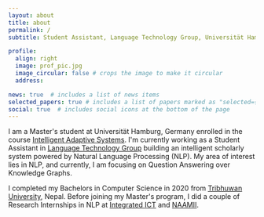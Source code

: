 ```yaml
---
layout: about
title: about
permalink: /
subtitle: Student Assistant, Language Technology Group, Universität Hamburg.

profile:
  align: right
  image: prof_pic.jpg
  image_circular: false # crops the image to make it circular
  address: 

news: true  # includes a list of news items
selected_papers: true # includes a list of papers marked as "selected={true}"
social: true  # includes social icons at the bottom of the page
---
```


I am a Master's student at Universität Hamburg, Germany enrolled in the course [Intelligent Adaptive Systems](https://master-intelligent-adaptive-systems.com/). I'm currently working as a Student Assistant in [Language Technology Group](https://www.inf.uni-hamburg.de/en/inst/ab/lt/home.html) building an intelligent scholarly system powered by Natural Language Processing (NLP). My area of interest lies in NLP, and currently, I am focusing on Question Answering over Knowledge Graphs.

I completed my Bachelors in Computer Science in 2020 from [Tribhuwan University](http://tribhuvan-university.edu.np/), Nepal. Before joining my Master's program, I did a couple of Research Internships in NLP at [Integrated ICT](https://www.integratedict.com.np/website/) and [NAAMII](https://www.naamii.org.np/).


